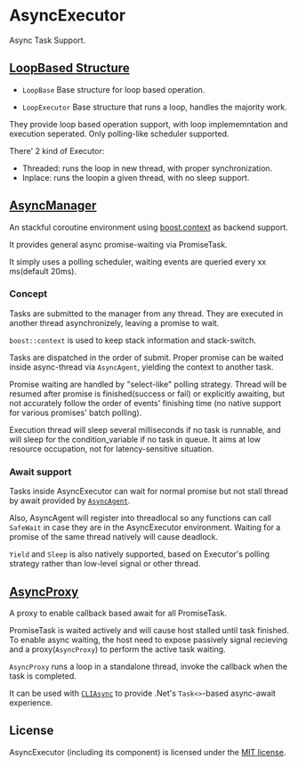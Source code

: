 # AsyncExecutor

Async Task Support.

## [LoopBased Structure](LoopBase.h)

* `LoopBase`    Base structure for loop based operation.

* `LoopExecutor`    Base structure that runs a loop, handles the majority work.

They provide loop based operation support, with loop implememntation and execution seperated. Only polling-like scheduler supported.

There' 2 kind of Executor:

* Threaded: runs the loop in new thread, with proper synchronization.
* Inplace:  runs the loopin a given thread, with no sleep support.

## [AsyncManager](AsyncManager.h)

An stackful coroutine environment using [boost.context](../3rdParty/boost.context) as backend support.

It provides general async promise-waiting via PromiseTask.

It simply uses a polling scheduler, waiting events are queried every xx ms(default 20ms).

### Concept

Tasks are submitted to the manager from any thread. They are executed in another thread asynchronizely, leaving a promise to wait.

`boost::context` is used to keep stack information and stack-switch.

Tasks are dispatched in the order of submit. Proper promise can be waited inside async-thread via `AsyncAgent`, yielding the context to another task.

Promise waiting are handled by "select-like" polling strategy. Thread will be resumed after promise is finished(success or fail) or explicitly awaiting, but not accurately follow the order of events' finishing time (no native support for various promises' batch polling).

Execution thread will sleep several milliseconds if no task is runnable, and will sleep for the condition_variable if no task in queue. It aims at low resource occupation, not for latency-sensitive situation.

### Await support

Tasks inside AsyncExecutor can wait for normal promise but not stall thread by await provided by [`AsyncAgent`](AsyncAgent.h).

Also, AsyncAgent will register into threadlocal so any functions can call `SafeWait` in case they are in the AsyncExecutor environment. Waiting for a promise of the same thread natively will cause deadlock.

`Yield` and `Sleep` is also natively supported, based on Executor's polling strategy rather than low-level signal or other thread.

## [AsyncProxy](AsyncProxy.h)

A proxy to enable callback based await for all PromiseTask.

PromiseTask is waited actively and will cause host stalled until task finished. To enable async waiting, the host need to expose passively signal recieving and a proxy(`AsyncProxy`) to perform the active task waiting.

`AsyncProxy` runs a loop in a standalone thread, invoke the callback when the task is completed. 

It can be used with [`CLIAsync`](../common/CLIAsync.hpp) to provide .Net's `Task<>`-based async-await experience.

## License

AsyncExecutor (including its component) is licensed under the [MIT license](../../License.txt).
